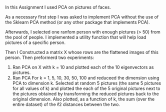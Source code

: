 In this Assignment I used PCA on pictures of faces. 

As a necessary first step I was asked to implement PCA without the use of the Sklearn
PCA method (or any other package that implements PCA). 

Afterwards, I selected one ranfom person with enough pictures (> 50) from the pool of people. I implemented  a
utility function that will help load pictures of a specific person.

Then I Constructed a matrix X whose rows are the flattened images of this person. 
Then preformerd two experiments:
1. Ran PCA on X with k = 10 and plotted each of the 10 eigenvectors as pictures.
2. Ran PCA For k = 1, 5, 10, 30, 50, 100 and reduceed the
dimension using PCA to dimension k. Selected at random 5 pictures (the same 5 pictures
for all values of k) and plotted the each of the 5 original pictures next to the pictures
obtained by transforming the reduced pictures back to the original dimension.
Also plotted, as a function of k, the sum (over the entire dataset) of the ℓ2 distances between
the two.
